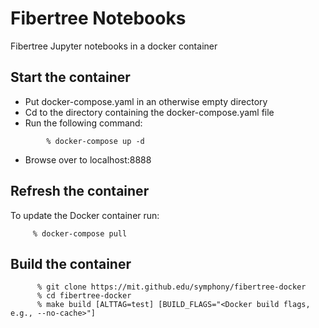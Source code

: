 Fibertree Notebooks
===================

Fibertree Jupyter notebooks in a docker container

Start the container
-----------------

- Put docker-compose.yaml in an otherwise empty directory
- Cd to the directory containing the docker-compose.yaml file
- Run the following command:
```
        % docker-compose up -d
```
- Browse over to localhost:8888


Refresh the container
----------------------

To update the Docker container run:

```
     % docker-compose pull
````


Build the container
--------------------

```
      % git clone https://mit.github.edu/symphony/fibertree-docker
      % cd fibertree-docker
      % make build [ALTTAG=test] [BUILD_FLAGS="<Docker build flags, e.g., --no-cache>"]
```
